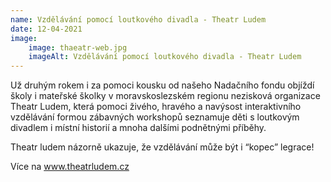 ```yaml
---
name: Vzdělávání pomocí loutkového divadla - Theatr Ludem
date: 12-04-2021
image:
    image: thaeatr-web.jpg
    imageAlt: Vzdělávání pomocí loutkového divadla - Theatr Ludem
---
```

Už druhým rokem i za pomoci kousku od našeho Nadačního fondu objíždí školy i mateřské školky v moravskoslezském regionu nezisková organizace Theatr Ludem, která pomoci živého, hravého a navýsost interaktivního vzdělávání formou zábavných workshopů seznamuje děti s loutkovým divadlem i místní historií a mnoha dalšími podnětnými příběhy.

Theatr ludem názorně ukazuje, že vzdělávání může být i &#8220;kopec&#8221; legrace!

Více na www.theatrludem.cz
